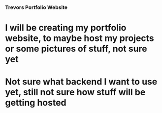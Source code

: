 ### Trevors Portfolio Website

# I will be creating my portfolio website, to maybe host my projects or some pictures of stuff, not sure yet 

# Not sure what backend I want to use yet, still not sure how stuff will be getting hosted